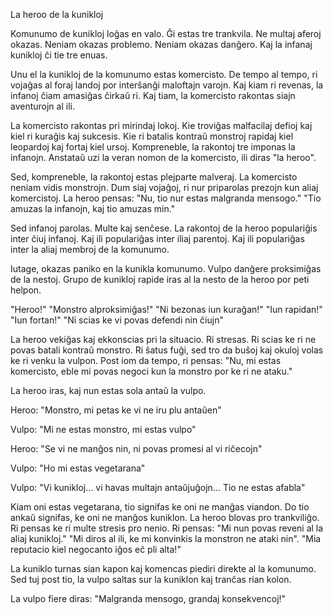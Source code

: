 La heroo de la kunikloj

Komunumo de kunikloj loĝas en valo.
Ĝi estas tre trankvila.
Ne multaj aferoj okazas.
Neniam okazas problemo.
Neniam okazas danĝero.
Kaj la infanaj kunikloj ĉi tie tre enuas.

Unu el la kunikloj de la komunumo estas komercisto.
De tempo al tempo, ri vojaĝas al foraj landoj por interŝanĝi maloftajn varojn.
Kaj kiam ri revenas, la infanoj ĉiam amasiĝas ĉirkaŭ ri.
Kaj tiam, la komercisto rakontas siajn aventurojn al ili.

La komercisto rakontas pri mirindaj lokoj.
Kie troviĝas malfacilaj defioj kaj kiel ri kuraĝis kaj sukcesis.
Kie ri batalis kontraŭ monstroj rapidaj kiel leopardoj kaj fortaj kiel ursoj.
Kompreneble, la rakontoj tre imponas la infanojn.
Anstataŭ uzi la veran nomon de la komercisto, ili diras "la heroo".

Sed, kompreneble, la rakontoj estas plejparte malveraj.
La komercisto neniam vidis monstrojn. 
Dum siaj vojaĝoj, ri nur priparolas prezojn kun aliaj komercistoj.
La heroo pensas: "Nu, tio nur estas malgranda mensogo."
"Tio amuzas la infanojn, kaj tio amuzas min."

Sed infanoj parolas.
Multe kaj senĉese.
La rakontoj de la heroo populariĝis inter ĉiuj infanoj.
Kaj ili populariĝas inter iliaj parentoj.
Kaj ili populariĝas inter la aliaj membroj de la komunumo.

Iutage, okazas paniko en la kunikla komunumo.
Vulpo danĝere proksimiĝas de la nestoj.
Grupo de kunikloj rapide iras al la nesto de la heroo por peti helpon.

"Heroo!"
"Monstro alproksimiĝas!"
"Ni bezonas iun kuraĝan!"
"Iun rapidan!"
"Iun fortan!"
"Ni scias ke vi povas defendi nin ĉiujn"

La heroo vekiĝas kaj ekkonscias pri la situacio.
Ri stresas.
Ri scias ke ri ne povas batali kontraŭ monstro.
Ri ŝatus fuĝi, sed tro da buŝoj kaj okuloj volas ke ri venku la vulpon.
Post iom da tempo, ri pensas:
"Nu, mi estas komercisto, eble mi povas negoci kun la monstro por ke ri ne ataku."

La heroo iras, kaj nun estas sola antaŭ la vulpo.

Heroo: "Monstro, mi petas ke vi ne iru plu antaŭen"

Vulpo: "Mi ne estas monstro, mi estas vulpo"

Heroo: "Se vi ne manĝos nin, ni povas promesi al vi riĉecojn"

Vulpo: "Ho mi estas vegetarana"

Vulpo: "Vi kunikloj... vi havas multajn antaŭjuĝojn... Tio ne estas afabla"

Kiam oni estas vegetarana, tio signifas ke oni ne manĝas viandon.
Do tio ankaŭ signifas, ke oni ne manĝos kuniklon.
La heroo blovas pro trankviliĝo.
Ri pensas ke ri multe stresis pro nenio.
Ri pensas:
"Mi nun povas reveni al la aliaj kunikloj."
"Mi diros al ili, ke mi konvinkis la monstron ne ataki nin".
"Mia reputacio kiel negocanto iĝos eĉ pli alta!" 

La kuniklo turnas sian kapon kaj komencas piediri direkte al la komunumo.
Sed tuj post tio, la vulpo saltas sur la kuniklon kaj tranĉas rian kolon.

La vulpo fiere diras:
"Malgranda mensogo, grandaj konsekvencoj!"